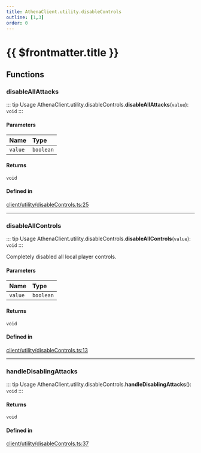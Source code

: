 ```yaml
---
title: AthenaClient.utility.disableControls
outline: [1,3]
order: 0
---
```


# {{ $frontmatter.title }}


## Functions

### disableAllAttacks

::: tip Usage
AthenaClient.utility.disableControls.**disableAllAttacks**(`value`): `void`
:::

#### Parameters

| Name | Type |
| :------ | :------ |
| `value` | `boolean` |

#### Returns

`void`

#### Defined in

[client/utility/disableControls.ts:25](https://github.com/Stuyk/altv-athena/blob/380b7cf/src/core/client/utility/disableControls.ts#L25)

___

### disableAllControls

::: tip Usage
AthenaClient.utility.disableControls.**disableAllControls**(`value`): `void`
:::

Completely disabled all local player controls.

#### Parameters

| Name | Type |
| :------ | :------ |
| `value` | `boolean` |

#### Returns

`void`

#### Defined in

[client/utility/disableControls.ts:13](https://github.com/Stuyk/altv-athena/blob/380b7cf/src/core/client/utility/disableControls.ts#L13)

___

### handleDisablingAttacks

::: tip Usage
AthenaClient.utility.disableControls.**handleDisablingAttacks**(): `void`
:::

#### Returns

`void`

#### Defined in

[client/utility/disableControls.ts:37](https://github.com/Stuyk/altv-athena/blob/380b7cf/src/core/client/utility/disableControls.ts#L37)
